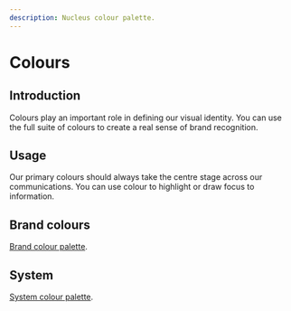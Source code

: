 ```yaml
---
description: Nucleus colour palette.
---
```


# Colours

## Introduction

Colours play an important role in defining our visual identity. You can use the full suite of colours to create a real sense of brand recognition.

## Usage

Our primary colours should always take the centre stage across our communications. You can use colour to highlight or draw focus to information.

## Brand colours

[Brand colour palette](https://nucleus.bgdigital.xyz/demo/index.html?path=/story/foundations-colours--brand-pallette).

## System

[System colour palette](https://nucleus.bgdigital.xyz/demo/index.html?path=/story/foundations-colours--system-pallette).
